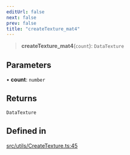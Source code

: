 ```yaml
---
editUrl: false
next: false
prev: false
title: "createTexture_mat4"
---
```


> **createTexture\_mat4**(`count`): `DataTexture`

## Parameters

• **count**: `number`

## Returns

`DataTexture`

## Defined in

[src/utils/CreateTexture.ts:45](https://github.com/agargaro/instanced-mesh/blob/885e4bcb6a18860a783ace14f574e3f89257c5ee/src/utils/CreateTexture.ts#L45)
